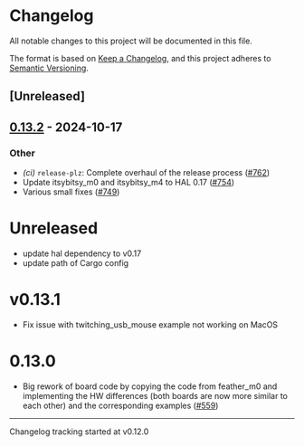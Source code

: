 # Changelog

All notable changes to this project will be documented in this file.

The format is based on [Keep a Changelog](https://keepachangelog.com/en/1.0.0/),
and this project adheres to [Semantic Versioning](https://semver.org/spec/v2.0.0.html).

## [Unreleased]

## [0.13.2](https://github.com/jbeaurivage/atsamd/compare/itsybitsy_m0-0.13.1...itsybitsy_m0-0.13.2) - 2024-10-17

### Other

- *(ci)* `release-plz`: Complete overhaul of the release process ([#762](https://github.com/jbeaurivage/atsamd/pull/762))
- Update itsybitsy_m0 and itsybitsy_m4 to HAL 0.17 ([#754](https://github.com/jbeaurivage/atsamd/pull/754))
- Various small fixes ([#749](https://github.com/jbeaurivage/atsamd/pull/749))
# Unreleased

- update hal dependency to v0.17
- update path of Cargo config

# v0.13.1
- Fix issue with twitching_usb_mouse example not working on MacOS

# 0.13.0

- Big rework of board code by copying the code from feather_m0 and implementing the HW differences (both boards are now more similar to each other) and the corresponding examples ([#559](https://github.com/atsamd-rs/atsamd/pull/559))

---

Changelog tracking started at v0.12.0
